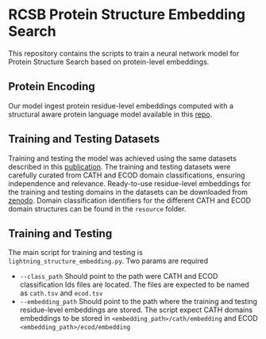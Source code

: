 # RCSB Protein Structure Embedding Search

This repository contains the scripts to train a neural network model for Protein Structure Search based on protein-level embeddings.

## Protein Encoding
Our model ingest protein residue-level embeddings computed with a structural aware protein language model available in this [repo](https://github.com/BorgwardtLab/PST).

## Training and Testing Datasets
Training and testing the model was achieved using the same datasets described in this [publication](https://journals.plos.org/ploscompbiol/article?id=10.1371/journal.pcbi.1007970).
The training and testing datasets were carefully curated from CATH and ECOD domain classifications, ensuring independence and relevance.
Ready-to-use residue-level embeddings for the training and testing domains in the datasets can be downloaded from [zenodo](https://zenodo.org/records/10995163). 
Domain classification identifiers for the different CATH and ECOD domain structures can be found in the `resource` folder.

## Training and Testing
The main script for training and testing is `lightning_structure_embedding.py`. Two params are required
- `--class_path` Should point to the path were CATH and ECOD classification Ids files are located. 
The files are expected to be named as `cath.tsv` and `ecod.tsv`
- `--embedding_path` Should point to the path where the training and testing residue-level embeddings are stored. 
The script expect CATH domains embeddings to be stored in `<embedding_path>/cath/embedding` and ECOD `<embedding_path>/ecod/embedding`
